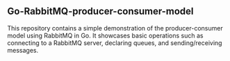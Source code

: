 ## **Go-RabbitMQ-producer-consumer-model**

This repository contains a simple demonstration of the producer-consumer model using RabbitMQ in Go. It showcases basic operations such as connecting to a RabbitMQ server, declaring queues, and sending/receiving messages.



